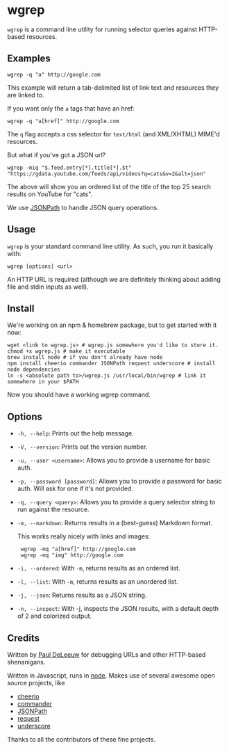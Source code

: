 # wgrep

`wgrep` is a command line utility for running selector queries against HTTP-based 
resources.

## Examples

    wgrep -q "a" http://google.com

This example will return a tab-delimited list of link text and resources they
are linked to.

If you want only the `a` tags that have an href:

    wgrep -q "a[href]" http://google.com

The `q` flag accepts a css selector for `text/html` (and XML/XHTML) MIME'd
resources.

But what if you've got a JSON url?

    wgrep -miq "$.feed.entry[*].title[*].$t" "https://gdata.youtube.com/feeds/api/videos?q=cats&v=2&alt=json"

The above will show you an ordered list of the title of the top 25 search
results on YouTube for "cats".

We use [JSONPath](http://goessner.net/articles/JsonPath/) to handle JSON query
operations.

## Usage

`wgrep` is your standard command line utility. As such, you run it basically
with:

    wgrep [options] <url>

An HTTP URL is required (although we are definitely thinking about adding file and 
stdin inputs as well).

## Install

We're working on an npm & homebrew package, but to get started with it now:

	wget <link to wgrep.js> # wgrep.js somewhere you'd like to store it.
	chmod +x wgrep.js # make it executable
    brew install node # if you don't already have node
    npm install cheerio commander JSONPath request underscore # install node dependencies
    ln -s <absolute path to>/wgrep.js /usr/local/bin/wgrep # link it somewhere in your $PATH

Now you should have a working wgrep command.

## Options

 - `-h, --help`: Prints out the help message.

 - `-V, --version`: Prints out the version number.

 - `-u, --user <username>`: Allows you to provide a username for basic auth.

 - `-p, --password [password]`: Allows you to provide a password for basic auth. Will ask for one if it's not provided.

 - `-q, --query <query>`: Allows you to provide a query selector string to run against the resource.

 - `-m, --markdown`: Returns results in a (best-guess) Markdown format.

    This works really nicely with links and images:

        wgrep -mq "a[href]" http://google.com
        wgrep -mq "img" http://google.com

 - `-i, --ordered`: With `-m`, returns results as an ordered list.

 - `-l, --list`: With `-m`, returns results as an unordered list.

 - `-j, --json`: Returns results as a JSON string.
 
 - `-n, --inspect`: With -j, inspects the JSON results, with a default depth of 2 and colorized output.

## Credits

Written by [Paul DeLeeuw](http://twitter.com/pauld) for debugging URLs and
other HTTP-based shenanigans.

Written in Javascript, runs in [node](http://nodejs.org).
Makes use of several awesome open source projects, like
 - [cheerio](https://github.com/MatthewMueller/cheerio)
 - [commander](https://github.com/visionmedia/commander.js/)
 - [JSONPath](http://goessner.net/articles/JsonPath/)
 - [request](https://github.com/mikeal/request)
 - [underscore](http://underscorejs.org)

Thanks to all the contributors of these fine projects.